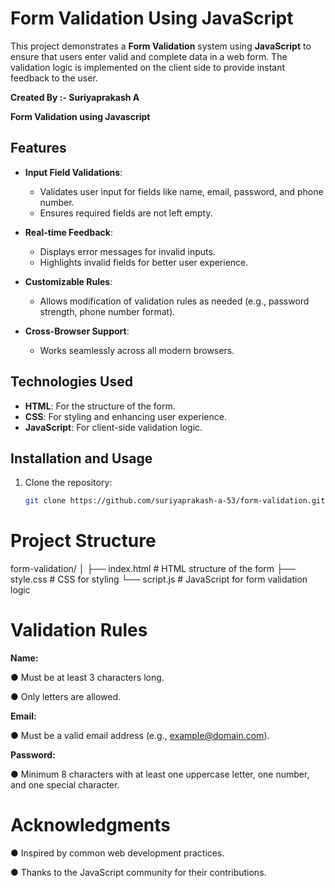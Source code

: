 # Form Validation Using JavaScript

This project demonstrates a **Form Validation** system using **JavaScript** to ensure that users enter valid and complete data in a web form. The validation logic is implemented on the client side to provide instant feedback to the user.

**Created By :- Suriyaprakash A**

**Form Validation using Javascript**

## Features

- **Input Field Validations**:
  - Validates user input for fields like name, email, password, and phone number.
  - Ensures required fields are not left empty.

- **Real-time Feedback**:
  - Displays error messages for invalid inputs.
  - Highlights invalid fields for better user experience.

- **Customizable Rules**:
  - Allows modification of validation rules as needed (e.g., password strength, phone number format).

- **Cross-Browser Support**:
  - Works seamlessly across all modern browsers.

## Technologies Used

- **HTML**: For the structure of the form.
- **CSS**: For styling and enhancing user experience.
- **JavaScript**: For client-side validation logic.

## Installation and Usage

1. Clone the repository:
   ```bash
   git clone https://github.com/suriyaprakash-a-53/form-validation.git

# Project Structure

form-validation/
│
├── index.html       # HTML structure of the form
├── style.css        # CSS for styling
└── script.js        # JavaScript for form validation logic


# Validation Rules

**Name:**

● Must be at least 3 characters long.

● Only letters are allowed.

**Email:**

● Must be a valid email address (e.g., example@domain.com).

**Password:**

● Minimum 8 characters with at least one uppercase letter, one number, and one special character.

# Acknowledgments

● Inspired by common web development practices.

● Thanks to the JavaScript community for their contributions.
